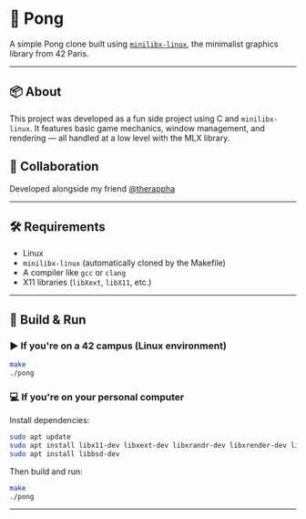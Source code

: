# 🏓 Pong

A simple Pong clone built using [`minilibx-linux`](https://github.com/42Paris/minilibx-linux), the minimalist graphics library from 42 Paris.

---

## 📦 About

This project was developed as a fun side project using C and `minilibx-linux`. It features basic game mechanics, window management, and rendering — all handled at a low level with the MLX library.

## 🤝 Collaboration

Developed alongside my friend [@therappha](https://github.com/therappha) 

---

## 🛠 Requirements

- Linux
- `minilibx-linux` (automatically cloned by the Makefile)
- A compiler like `gcc` or `clang`
- X11 libraries (`libXext`, `libX11`, etc.)

---

## 🚀 Build & Run

### ▶️ If you're on a 42 campus (Linux environment)

```bash
make
./pong
```

### 💻 If you're on your personal computer

Install dependencies:

```bash
sudo apt update
sudo apt install libx11-dev libxext-dev libxrandr-dev libxrender-dev libxcb1-dev libx11-xcb-dev
sudo apt install libbsd-dev
```

Then build and run:

```bash
make
./pong
```

---

